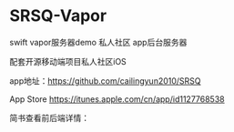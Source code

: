 # SRSQ-Vapor
swift vapor服务器demo 私人社区 app后台服务器

配套开源移动端项目私人社区iOS

app地址：https://github.com/cailingyun2010/SRSQ

App Store https://itunes.apple.com/cn/app/id1127768538

简书查看前后端详情：
